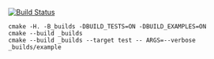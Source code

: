 [![Build Status](https://travis-ci.org/NeverMore27/rbtr.svg?branch=master)](https://travis-ci.org/NeverMore27/rbtr)

```
cmake -H. -B_builds -DBUILD_TESTS=ON -DBUILD_EXAMPLES=ON
cmake --build _builds
cmake --build _builds --target test -- ARGS=--verbose
_builds/example
```
